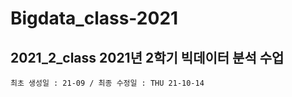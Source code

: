 # Bigdata_class-2021 
## 2021_2_class 2021년 2학기 빅데이터 분석 수업
``` 최초 생성일 : 21-09 / 최종 수정일 : THU 21-10-14 ```
